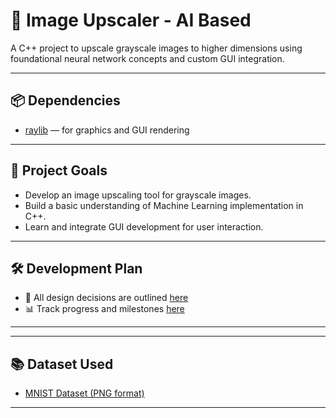 # 🧠 Image Upscaler - AI Based

A C++ project to upscale grayscale images to higher dimensions using foundational neural network concepts and custom GUI integration.

---

## 📦 Dependencies
- [raylib](https://github.com/raysan5/raylib) — for graphics and GUI rendering

---

## 🎯 Project Goals

- Develop an image upscaling tool for grayscale images.
- Build a basic understanding of Machine Learning implementation in C++.
- Learn and integrate GUI development for user interaction.

---

## 🛠️ Development Plan

- 📄 All design decisions are outlined [here](./docs/DESIGN%20CHOICES.md)
- 📊 Track progress and milestones [here](./docs/PROGRESS.md)

---



---

## 📚 Dataset Used

- [MNIST Dataset (PNG format)](https://www.kaggle.com/datasets/jidhumohan/mnist-png)

---



